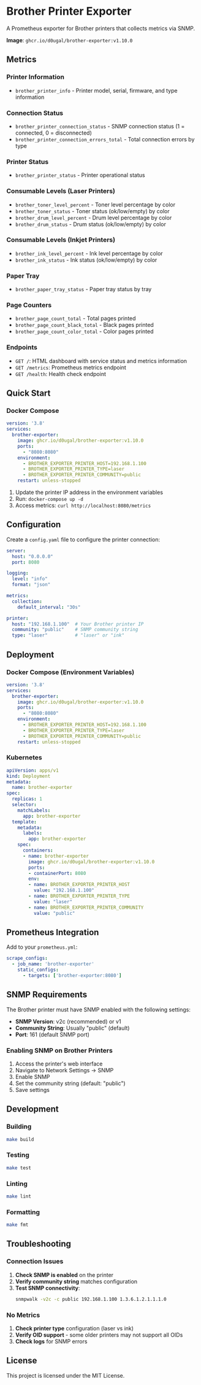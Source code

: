 # Brother Printer Exporter

A Prometheus exporter for Brother printers that collects metrics via SNMP.

**Image**: `ghcr.io/d0ugal/brother-exporter:v1.10.0`

## Metrics

### Printer Information
- `brother_printer_info` - Printer model, serial, firmware, and type information

### Connection Status
- `brother_printer_connection_status` - SNMP connection status (1 = connected, 0 = disconnected)
- `brother_printer_connection_errors_total` - Total connection errors by type

### Printer Status
- `brother_printer_status` - Printer operational status

### Consumable Levels (Laser Printers)
- `brother_toner_level_percent` - Toner level percentage by color
- `brother_toner_status` - Toner status (ok/low/empty) by color
- `brother_drum_level_percent` - Drum level percentage by color
- `brother_drum_status` - Drum status (ok/low/empty) by color

### Consumable Levels (Inkjet Printers)
- `brother_ink_level_percent` - Ink level percentage by color
- `brother_ink_status` - Ink status (ok/low/empty) by color

### Paper Tray
- `brother_paper_tray_status` - Paper tray status by tray

### Page Counters
- `brother_page_count_total` - Total pages printed
- `brother_page_count_black_total` - Black pages printed
- `brother_page_count_color_total` - Color pages printed

### Endpoints
- `GET /`: HTML dashboard with service status and metrics information
- `GET /metrics`: Prometheus metrics endpoint
- `GET /health`: Health check endpoint

## Quick Start

### Docker Compose

```yaml
version: '3.8'
services:
  brother-exporter:
    image: ghcr.io/d0ugal/brother-exporter:v1.10.0
    ports:
      - "8080:8080"
    environment:
      - BROTHER_EXPORTER_PRINTER_HOST=192.168.1.100
      - BROTHER_EXPORTER_PRINTER_TYPE=laser
      - BROTHER_EXPORTER_PRINTER_COMMUNITY=public
    restart: unless-stopped
```

1. Update the printer IP address in the environment variables
2. Run: `docker-compose up -d`
3. Access metrics: `curl http://localhost:8080/metrics`

## Configuration

Create a `config.yaml` file to configure the printer connection:

```yaml
server:
  host: "0.0.0.0"
  port: 8080

logging:
  level: "info"
  format: "json"

metrics:
  collection:
    default_interval: "30s"

printer:
  host: "192.168.1.100"  # Your Brother printer IP
  community: "public"    # SNMP community string
  type: "laser"          # "laser" or "ink"
```

## Deployment

### Docker Compose (Environment Variables)

```yaml
version: '3.8'
services:
  brother-exporter:
    image: ghcr.io/d0ugal/brother-exporter:v1.10.0
    ports:
      - "8080:8080"
    environment:
      - BROTHER_EXPORTER_PRINTER_HOST=192.168.1.100
      - BROTHER_EXPORTER_PRINTER_TYPE=laser
      - BROTHER_EXPORTER_PRINTER_COMMUNITY=public
    restart: unless-stopped
```

### Kubernetes

```yaml
apiVersion: apps/v1
kind: Deployment
metadata:
  name: brother-exporter
spec:
  replicas: 1
  selector:
    matchLabels:
      app: brother-exporter
  template:
    metadata:
      labels:
        app: brother-exporter
    spec:
      containers:
      - name: brother-exporter
        image: ghcr.io/d0ugal/brother-exporter:v1.10.0
        ports:
        - containerPort: 8080
        env:
        - name: BROTHER_EXPORTER_PRINTER_HOST
          value: "192.168.1.100"
        - name: BROTHER_EXPORTER_PRINTER_TYPE
          value: "laser"
        - name: BROTHER_EXPORTER_PRINTER_COMMUNITY
          value: "public"
```

## Prometheus Integration

Add to your `prometheus.yml`:

```yaml
scrape_configs:
  - job_name: 'brother-exporter'
    static_configs:
      - targets: ['brother-exporter:8080']
```

## SNMP Requirements

The Brother printer must have SNMP enabled with the following settings:

- **SNMP Version**: v2c (recommended) or v1
- **Community String**: Usually "public" (default)
- **Port**: 161 (default SNMP port)

### Enabling SNMP on Brother Printers

1. Access the printer's web interface
2. Navigate to Network Settings → SNMP
3. Enable SNMP
4. Set the community string (default: "public")
5. Save settings

## Development

### Building

```bash
make build
```

### Testing

```bash
make test
```

### Linting

```bash
make lint
```

### Formatting

```bash
make fmt
```

## Troubleshooting

### Connection Issues

1. **Check SNMP is enabled** on the printer
2. **Verify community string** matches configuration
3. **Test SNMP connectivity**:
   ```bash
   snmpwalk -v2c -c public 192.168.1.100 1.3.6.1.2.1.1.1.0
   ```

### No Metrics

1. **Check printer type** configuration (laser vs ink)
2. **Verify OID support** - some older printers may not support all OIDs
3. **Check logs** for SNMP errors

## License

This project is licensed under the MIT License.